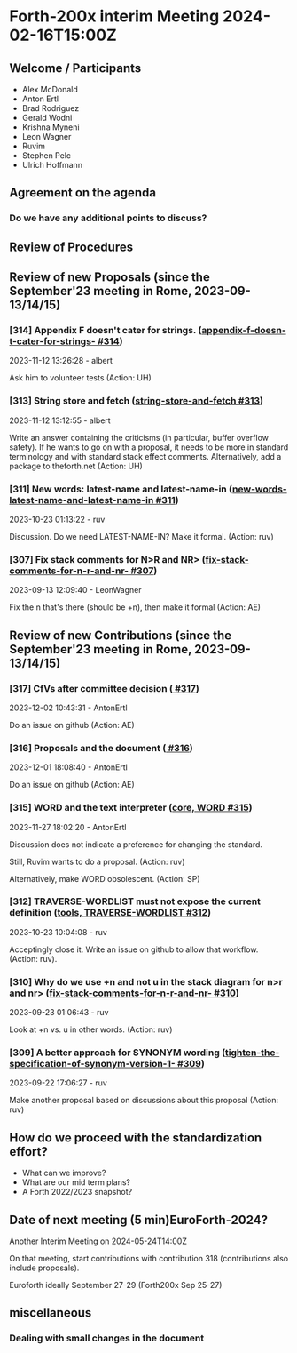 # Forth-200x interim Meeting 2024-02-16T15:00Z

## Welcome / Participants

* Alex McDonald
* Anton Ertl
* Brad Rodriguez
* Gerald Wodni
* Krishna Myneni
* Leon Wagner
* Ruvim
* Stephen Pelc
* Ulrich Hoffmann


## Agreement on the agenda

### Do we have any additional points to discuss?

## Review of Procedures

## Review of new Proposals (since the September'23 meeting in Rome, 2023-09-13/14/15)

### [314] Appendix F doesn't cater for strings. ([appendix-f-doesn-t-cater-for-strings- #314](https://forth-standard.org/proposals/appendix-f-doesn-t-cater-for-strings-#contribution-314))
2023-11-12 13:26:28 - albert

Ask him to volunteer tests (Action: UH)

### [313] String store and fetch ([string-store-and-fetch #313](https://forth-standard.org/proposals/string-store-and-fetch#contribution-313))
2023-11-12 13:12:55 - albert

Write an answer containing the criticisms (in particular, buffer
overflow safety).  If he wants to go on with a proposal, it needs to be
more in standard terminology and with standard stack effect comments.
Alternatively, add a package to theforth.net (Action: UH)


### [311] New words: latest-name and latest-name-in ([new-words-latest-name-and-latest-name-in #311](https://forth-standard.org/proposals/new-words-latest-name-and-latest-name-in#contribution-311))
2023-10-23 01:13:22 - ruv

Discussion.  Do we need LATEST-NAME-IN?  Make it formal.   (Action: ruv)

### [307] Fix stack comments for N&gt;R and NR&gt; ([fix-stack-comments-for-n-r-and-nr- #307](https://forth-standard.org/proposals/fix-stack-comments-for-n-r-and-nr-#contribution-307))
2023-09-13 12:09:40 - LeonWagner

Fix the n that's there (should be +n), then make it formal (Action: AE)

## Review of new Contributions (since the September'23 meeting in Rome, 2023-09-13/14/15)

### [317] CfVs after committee decision ([ #317](https://forth-standard.org/meta-discussion#contribution-317))
2023-12-02 10:43:31 - AntonErtl

Do an issue on github (Action: AE)

### [316] Proposals and the document ([ #316](https://forth-standard.org/meta-discussion#contribution-316))
2023-12-01 18:08:40 - AntonErtl

Do an issue on github (Action: AE)

### [315] WORD and the text interpreter ([core, WORD #315](https://forth-standard.org/standard/core/WORD#contribution-315))
2023-11-27 18:02:20 - AntonErtl

Discussion does not indicate a preference for changing the standard.

Still, Ruvim wants to do a proposal.  (Action: ruv)

Alternatively, make WORD obsolescent.  (Action: SP)

### [312] TRAVERSE-WORDLIST must not expose the current definition ([tools, TRAVERSE-WORDLIST #312](https://forth-standard.org/standard/tools/TRAVERSE-WORDLIST#contribution-312))
2023-10-23 10:04:08 - ruv

Acceptingly close it.  Write an issue on github to allow that workflow.  (Action: ruv).

### [310] Why do we use +n and not u in the stack diagram for n&gt;r and nr&gt; ([fix-stack-comments-for-n-r-and-nr- #310](https://forth-standard.org/proposals/fix-stack-comments-for-n-r-and-nr-#contribution-310))
2023-09-23 01:06:43 - ruv

Look at +n vs. u in other words.  (Action: ruv)

### [309] A better approach for SYNONYM wording ([tighten-the-specification-of-synonym-version-1- #309](https://forth-standard.org/proposals/tighten-the-specification-of-synonym-version-1-#contribution-309))
2023-09-22 17:06:27 - ruv

Make another proposal based on discussions about this proposal (Action: ruv)

## How do we proceed with the standardization effort?
  * What can we improve?
  * What are our mid term plans?
  * A Forth 2022/2023 snapshot?

## Date of next meeting (5 min)EuroForth-2024?

Another Interim Meeting on 2024-05-24T14:00Z

On that meeting, start contributions with contribution 318
(contributions also include proposals).

Euroforth ideally September 27-29 (Forth200x Sep 25-27)

## miscellaneous

### Dealing with small changes in the document
